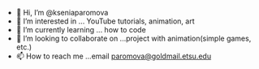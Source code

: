 - 👋 Hi, I’m @kseniaparomova
- 👀 I’m interested in ... YouTube tutorials, animation, art
- 🌱 I’m currently learning ... how to code
- 💞️ I’m looking to collaborate on ...project with animation(simple games, etc.)
- 📫 How to reach me ...email paromova@goldmail.etsu.edu

<!---
kseniaparomova/kseniaparomova is a ✨ special ✨ repository because its `README.md` (this file) appears on your GitHub profile.
You can click the Preview link to take a look at your changes.
--->
